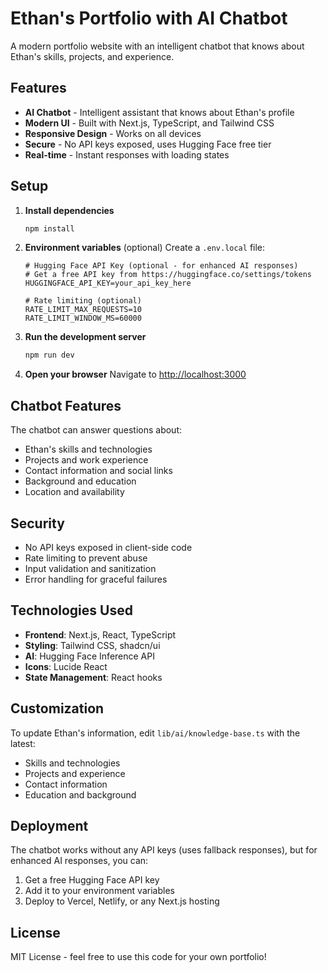 # Ethan's Portfolio with AI Chatbot

A modern portfolio website with an intelligent chatbot that knows about Ethan's skills, projects, and experience.

## Features

- **AI Chatbot** - Intelligent assistant that knows about Ethan's profile
- **Modern UI** - Built with Next.js, TypeScript, and Tailwind CSS
- **Responsive Design** - Works on all devices
- **Secure** - No API keys exposed, uses Hugging Face free tier
- **Real-time** - Instant responses with loading states

## Setup

1. **Install dependencies**
   ```bash
   npm install
   ```

2. **Environment variables** (optional)
   Create a `.env.local` file:
   ```env
   # Hugging Face API Key (optional - for enhanced AI responses)
   # Get a free API key from https://huggingface.co/settings/tokens
   HUGGINGFACE_API_KEY=your_api_key_here
   
   # Rate limiting (optional)
   RATE_LIMIT_MAX_REQUESTS=10
   RATE_LIMIT_WINDOW_MS=60000
   ```

3. **Run the development server**
   ```bash
   npm run dev
   ```

4. **Open your browser**
   Navigate to [http://localhost:3000](http://localhost:3000)

## Chatbot Features

The chatbot can answer questions about:
- Ethan's skills and technologies
- Projects and work experience
- Contact information and social links
- Background and education
- Location and availability

## Security

- No API keys exposed in client-side code
- Rate limiting to prevent abuse
- Input validation and sanitization
- Error handling for graceful failures

## Technologies Used

- **Frontend**: Next.js, React, TypeScript
- **Styling**: Tailwind CSS, shadcn/ui
- **AI**: Hugging Face Inference API
- **Icons**: Lucide React
- **State Management**: React hooks

## Customization

To update Ethan's information, edit `lib/ai/knowledge-base.ts` with the latest:
- Skills and technologies
- Projects and experience
- Contact information
- Education and background

## Deployment

The chatbot works without any API keys (uses fallback responses), but for enhanced AI responses, you can:

1. Get a free Hugging Face API key
2. Add it to your environment variables
3. Deploy to Vercel, Netlify, or any Next.js hosting

## License

MIT License - feel free to use this code for your own portfolio! 
